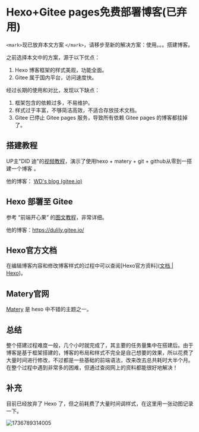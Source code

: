 # Hexo+Gitee pages免费部署博客(已弃用)

`<mark>`现已放弃本文方案 `</mark>`，请移步至新的解决方案：使用。。。搭建博客。

之前选择本文中的方案，源于以下优点：

1. Hexo 博客框架的样式美观，功能全面。
2. Gitee 属于国内平台，访问速度快。

经过长期的使用和对比，发现以下缺点：

1. 框架包含的依赖过多，不易维护。
2. 样式过于丰富，不够简洁高效，不适合存放技术文档。
3. Gitee 已停止 Gitee pages 服务，导致所有依赖 Gitee pages 的博客都挂掉了。

## 搭建教程

UP主"DID 迪"的[视频教程](https://www.bilibili.com/video/BV1Eg41157tL/?spm_id_from=333.999.top_right_bar_window_history.content.click&vd_source=866132c04f0a5e79ea65e139473f969c)，演示了使用hexo + matery + git + github从零到一搭建一个博客 。

他的博客： [WD&#39;s blog (gitee.io)](https://did321.gitee.io/)

## Hexo 部署至 Gitee

参考 “前端开心果” 的[图文教程](https://blog.csdn.net/qq_38157825/article/details/112783631)，非常详细。

他的博客：https://dulily.gitee.io/

## Hexo官方文档

在编辑博客内容和修改博客样式的过程中可以查阅[Hexo官方资料]([文档 | Hexo](https://hexo.io/zh-cn/docs/))。

## Matery官网

[Matery](https://github.com/blinkfox/hexo-theme-matery) 是 hexo 中不错的主题之一。

## 总结

整个搭建过程难度一般，几个小时就完成了，其主要的任务量集中在搭建后。由于博客是基于框架搭建的，博客的布局和样式不完全是自己想要的效果，所以花费了大量时间进行修改，不过都是一些基础的前端语法，改来改去总共耗时大半个月。在整个过程中遇到非常多的困难，但通过查阅网上的资料都能很好地解决！

## 补充

目前已经放弃了 Hexo 了，但之前耗费了大量时间调样式，在这里用一张动图记录一下。

![1736789314005](image/Hexo+Giteepages免费部署博客(已弃用)/1736789314005.png)
